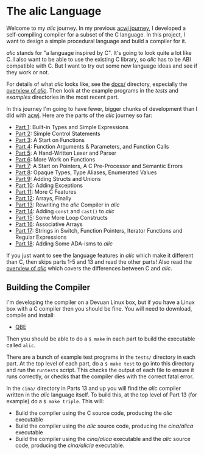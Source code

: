 # The alic Language

Welcome to my *alic* journey. In my previous [acwj
journey](https://github.com/DoctorWkt/acwj), I developed a self-compiling
compiler for a subset of the C language. In this project, I want to
design a simple procedural language and build a compiler for it.

*alic* stands for "a language inspired by C". It's going to look quite
a lot like C. I also want to be able to use the existing C library,
so *alic* has to be ABI compatible with C. But I want to try out some
new language ideas and see if they work or not.

For details of what *alic* looks like, see the [docs/](docs/) directory,
especially the [overview of *alic*](docs/overview.md). Then look at the example
programs in the *tests* and *examples* directories in the most recent part.

In this journey I'm going to have fewer, bigger chunks of development
than I did with [acwj](https://github.com/DoctorWkt/acwj).
Here are the parts of the *alic* journey so far:

  * [Part 1](Part_01/Readme.md): Built-in Types and Simple Expressions
  * [Part 2](Part_02/Readme.md): Simple Control Statements
  * [Part 3](Part_03/Readme.md): A Start on Functions
  * [Part 4](Part_04/Readme.md): Function Arguments & Parameters, and Function Calls
  * [Part 5](Part_05/Readme.md): A Hand-Written Lexer and Parser
  * [Part 6](Part_06/Readme.md): More Work on Functions
  * [Part 7](Part_07/Readme.md): A Start on Pointers, A C Pre-Processor and Semantic Errors
  * [Part 8](Part_08/Readme.md): Opaque Types, Type Aliases, Enumerated Values
  * [Part 9](Part_09/Readme.md): Adding Structs and Unions
  * [Part 10](Part_10/Readme.md): Adding Exceptions
  * [Part 11](Part_11/Readme.md): More C Features
  * [Part 12](Part_12/Readme.md): Arrays, Finally
  * [Part 13](Part_13/Readme.md): Rewriting the *alic* Compiler in *alic*
  * [Part 14](Part_14/Readme.md): Adding `const` and `cast()` to *alic*
  * [Part 15](Part_15/Readme.md): Some More Loop Constructs
  * [Part 16](Part_16/Readme.md): Associative Arrays
  * [Part 17](Part_17/Readme.md): Strings in Switch, Function Pointers, Iterator Functions and Regular Expressions
  * [Part 18](Part_18/Readme.md): Adding Some ADA-isms to *alic*

If you just want to see the language features in *alic* which make it
different than C, then skips parts 1-5 and 13 and read the other parts!
Also read the [overview of *alic*](docs/overview.md) which covers the
differences between C and *alic*.

## Building the Compiler

I'm developing the compiler on a Devuan Linux box, but if you have a Linux box with a C compiler then you should be fine. You will need to download, compile and install:

  * [QBE](https://c9x.me/compile/)

Then you should be able to do a `$ make` in each part to build the executable called `alic`.

There are a bunch of example test programs in the `tests/` directory in each part. At the top level of each part, do a `$ make test` to go into this directory and run the `runtests` script. This checks the output of each file to ensure it runs correctly, or checks that the compiler dies with the correct fatal error.

In the `cina/` directory in Parts 13 and up you will find the *alic* compiler written in the *alic* language itself. To build this, at the top level of Part 13 (for example) do a `$ make triple`. This will:

  * Build the compiler using the C source code, producing the *alic* executable
  * Build the compiler using the *alic* source code, producing the *cina/alica* executable
  * Build the compiler using the *cina/alica* executable and the *alic* source code, producing the *cina/alicia* executable.
